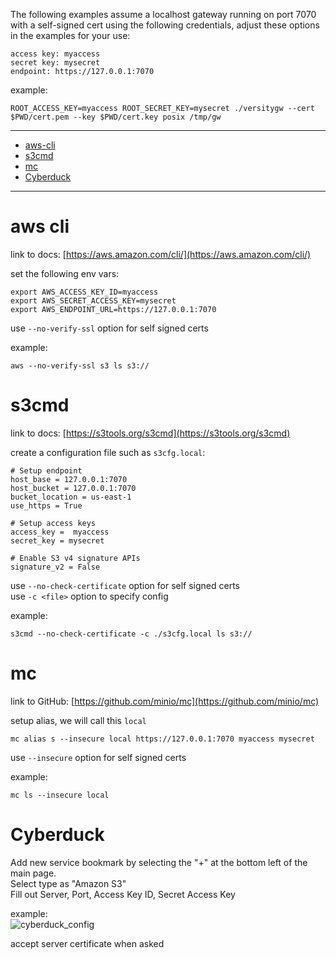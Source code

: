 The following examples assume a localhost gateway running on port 7070 with a self-signed cert using the following credentials, adjust these options in the examples for your use: <br>
```
access key: myaccess
secret key: mysecret
endpoint: https://127.0.0.1:7070
```

example:
```
ROOT_ACCESS_KEY=myaccess ROOT_SECRET_KEY=mysecret ./versitygw --cert $PWD/cert.pem --key $PWD/cert.key posix /tmp/gw
```

***

* [aws-cli](./S3-Client-Configuration#aws-cli)
* [s3cmd](./S3-Client-Configuration#s3cmd)
* [mc](./S3-Client-Configuration#mc)
* [Cyberduck](./S3-Client-Configuration#Cyberduck)

***

# aws cli
link to docs: [https://aws.amazon.com/cli/](https://aws.amazon.com/cli/)

set the following env vars:
```
export AWS_ACCESS_KEY_ID=myaccess
export AWS_SECRET_ACCESS_KEY=mysecret
export AWS_ENDPOINT_URL=https://127.0.0.1:7070
```

use `--no-verify-ssl` option for self signed certs

example:
```
aws --no-verify-ssl s3 ls s3://
```

# s3cmd
link to docs: [https://s3tools.org/s3cmd](https://s3tools.org/s3cmd)

create a configuration file such as `s3cfg.local`:
```
# Setup endpoint
host_base = 127.0.0.1:7070
host_bucket = 127.0.0.1:7070
bucket_location = us-east-1
use_https = True

# Setup access keys
access_key =  myaccess
secret_key = mysecret

# Enable S3 v4 signature APIs
signature_v2 = False
```

use `--no-check-certificate` option for self signed certs <br>
use `-c <file>` option to specify config

example:
```
s3cmd --no-check-certificate -c ./s3cfg.local ls s3://
```

# mc
link to GitHub: [https://github.com/minio/mc](https://github.com/minio/mc)

setup alias, we will call this `local`

```
mc alias s --insecure local https://127.0.0.1:7070 myaccess mysecret
```

use `--insecure` option for self signed certs

example:
```
mc ls --insecure local
```

# Cyberduck
Add new service bookmark by selecting the "+" at the bottom left of the main page.<br>
Select type as "Amazon S3"<br>
Fill out Server, Port, Access Key ID, Secret Access Key<br>

example:<br>
![cyberduck_config](https://github.com/versity/versitygw/assets/2184287/6557e405-cac7-404a-9ff1-1123ebd9518f)

accept server certificate when asked